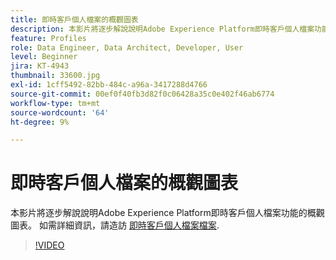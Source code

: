 ```yaml
---
title: 即時客戶個人檔案的概觀圖表
description: 本影片將逐步解說說明Adobe Experience Platform即時客戶個人檔案功能的概觀圖表。
feature: Profiles
role: Data Engineer, Data Architect, Developer, User
level: Beginner
jira: KT-4943
thumbnail: 33600.jpg
exl-id: 1cff5492-82bb-484c-a96a-3417288d4766
source-git-commit: 00ef0f40fb3d82f0c06428a35c0e402f46ab6774
workflow-type: tm+mt
source-wordcount: '64'
ht-degree: 9%

---
```


# 即時客戶個人檔案的概觀圖表

本影片將逐步解說說明Adobe Experience Platform即時客戶個人檔案功能的概觀圖表。 如需詳細資訊，請造訪 [即時客戶個人檔案檔案](https://experienceleague.adobe.com/docs/experience-platform/profile/home.html?lang=zh-Hant).

>[!VIDEO](https://video.tv.adobe.com/v/33600?learn=on)
